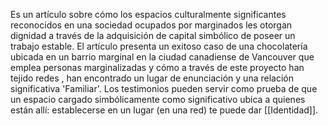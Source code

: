 Es un artículo sobre cómo los espacios culturalmente significantes  reconocidos en una sociedad ocupados por marginados les otorgan dignidad a través de la adquisición de capital simbólico de poseer un trabajo estable. El artículo presenta un exitoso caso de una chocolatería ubicada en un barrio marginal en la ciudad canadiense de Vancouver que emplea personas marginalizadas y cómo a través de este proyecto han tejido redes , han encontrado un lugar de enunciación y una relación significativa 'Familiar'. Los testimonios pueden servir como prueba de que un espacio cargado simbólicamente como significativo ubica a quienes están allí: establecerse en un lugar (en una red) te puede dar [[Identidad]]. 

